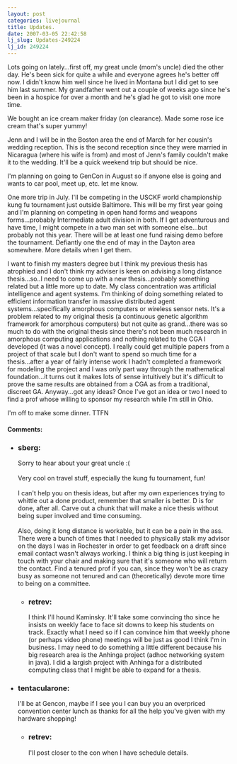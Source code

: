 ```yaml
---
layout: post
categories: livejournal
title: Updates.
date: 2007-03-05 22:42:58
lj_slug: Updates-249224
lj_id: 249224
---
```

Lots going on lately...first off, my great uncle (mom's uncle) died the other day. He's been sick for quite a while and everyone agrees he's better off now. I didn't know him well since he lived in Montana but I did get to see him last summer. My grandfather went out a couple of weeks ago since he's been in a hospice for over a month and he's glad he got to visit one more time.  



We bought an ice cream maker friday (on clearance). Made some rose ice cream that's super yummy!  



Jenn and I will be in the Boston area the end of March for her cousin's wedding reception. This is the second reception since they were married in Nicaragua (where his wife is from) and most of Jenn's family couldn't make it to the wedding. It'll be a quick weekend trip but should be nice.  



I'm planning on going to GenCon in August so if anyone else is going and wants to car pool, meet up, etc. let me know.  



One more trip in July. I'll be competing in the USCKF world championship kung fu tournament just outside Baltimore. This will be my first year going and I'm planning on competing in open hand forms and weapons forms...probably Intermediate adult division in both. If I get adventurous and have time, I might compete in a two man set with someone else...but probably not this year. There will be at least one fund raising demo before the tournament. Defiantly one the end of may in the Dayton area somewhere. More details when I get them.  



I want to finish my masters degree but I think my previous thesis has atrophied and I don't think my adviser is keen on advising a long distance thesis...so..I need to come up with a new thesis...probably something related but a little more up to date. My class concentration was artificial intelligence and agent systems. I'm thinking of doing something related to efficient information transfer in massive distributed agent systems...specifically amorphous computers or wireless sensor nets. It's a problem related to my original thesis (a continuous genetic algorithm framework for amorphous computers) but not quite as grand...there was so much to do with the original thesis since there's not been much research in amorphous computing applications and nothing related to the CGA I developed (it was a novel concept). I really could get multiple papers from a project of that scale but I don't want to spend so much time for a thesis...after a year of fairly intense work I hadn't completed a framework for modeling the project and I was only part way through the mathematical foundation...it turns out it makes lots of sense intuitively but it's difficult to prove the same results are obtained from a CGA as from a traditional, discreet GA. Anyway...got any ideas? Once I've got an idea or two I need to find a prof whose willing to sponsor my research while I'm still in Ohio.  



I'm off to make some dinner. TTFN


<div id="comments"><h4>Comments:</h4><div class="lj-comments"><ul>
<li><h3>sberg: </h3>
<a id="comment-753"></a>
<p>Sorry to hear about your great uncle :(<br>
<br>
Very cool on travel stuff, especially the kung fu tournament, fun!<br>
<br>
I can't help you on thesis ideas, but after my own experiences trying to whittle out a done product, remember that smaller is better. D is for done, after all. Carve out a chunk that will make a nice thesis without being super involved and time consuming.<br>
<br>
Also, doing it long distance is workable, but it can be a pain in the ass. There were a bunch of times that I needed to physically stalk my advisor on the days I was in Rochester in order to get feedback on a draft since email contact wasn't always working. I think a big thing is just keeping in touch with your chair and making sure that it's someone who will return the contact. Find a tenured prof if you can, since they won't be as crazy busy as someone not tenured and can (theoretically) devote more time to being on a committee. </p>
<ul>
<li><h3>retrev: </h3>
<a id="comment-754"></a>
<p>I think I'll hound Kaminsky. It'll take some convincing tho since he insists on weekly face to face sit downs to keep his students on track. Exactly what I need so if I can convince him that weekly phone (or perhaps video phone) meetings will be just as good I think I'm in business. I may need to do something a little different because his big research area is the Anhinga project (adhoc networking system in java). I did a largish project with Anhinga for a distributed computing class that I might be able to expand for a thesis.</p>
</li>
</ul>
</li>
<li><h3>tentacularone: </h3>
<a id="comment-755"></a>
<p>I'll be at Gencon, maybe if I see you I can buy you an overpriced convention center lunch as thanks for all the help you've given with my hardware shopping!</p>
<ul>
<li><h3>retrev: </h3>
<a id="comment-756"></a>
<p>I'll post closer to the con when I have schedule details.</p>
</li>
</ul>
</li>
</ul></div></div>
